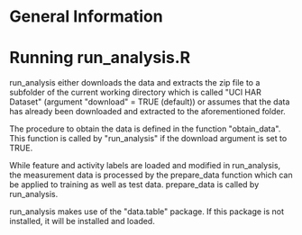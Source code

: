 # General Information



# Running run_analysis.R

run_analysis either downloads the data and extracts the zip file to
a subfolder of the current working directory which is called "UCI HAR
Dataset" (argument "download" = TRUE (default)) or assumes that the
data has already been downloaded and extracted to the aforementioned
folder.

The procedure to obtain the data is defined in the function "obtain_data".
This function is called by "run_analysis" if the download argument is set to
TRUE.

While feature and activity labels are loaded and modified in run_analysis,
the measurement data is processed by the prepare_data function which can 
be applied to training as well as test data. prepare_data is called by 
run_analysis.

run_analysis makes use of the "data.table" package. If this package is not
installed, it will be installed and loaded.